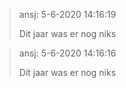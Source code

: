 > ansj: 5-6-2020 14:16:19
> 
> Dit jaar was er nog niks

> ansj: 5-6-2020 14:16:16
> 
> Dit jaar was er nog niks

